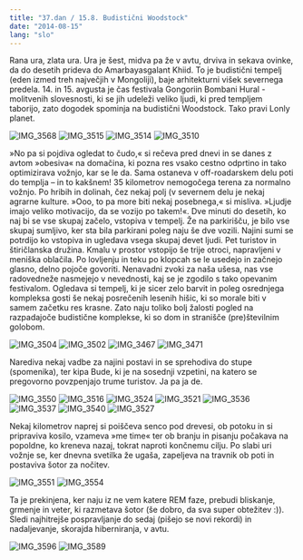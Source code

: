 ```yaml
---
title: "37.dan / 15.8. Budistični Woodstock"
date: "2014-08-15"
lang: "slo"
---
```


Rana ura, zlata ura. Ura je šest, midva pa že v avtu, drviva in sekava ovinke, da do desetih prideva do Amarbayasgalant Khiid. To je budistični tempelj (eden izmed treh največjih v Mongoliji), baje arhitekturni višek severnega predela. 14. in 15. avgusta je čas festivala Gongoriin Bombani Hural - molitvenih slovesnosti, ki se jih udeleži veliko ljudi, ki pred templjem taborijo, zato dogodek spominja na budistični Woodstock. Tako pravi Lonly planet.

![IMG_3568](../images/IMG_3568.jpg) ![IMG_3515](../images/IMG_3515.jpg) ![IMG_3514](../images/IMG_3514.jpg) ![IMG_3510](../images/IMG_3510.jpg)

»No pa si pojdiva ogledat to čudo,« si rečeva pred dnevi in se danes z avtom »obesiva« na domačina, ki pozna res vsako cestno odprtino in tako optimizirava vožnjo, kar se le da. Sama ostaneva v off-roadarskem delu poti do templja – in to kakšnem! 35 kilometrov nemogočega terena za normalno vožnjo. Po hribih in dolinah, čez nekaj polj (v severnem delu je nekaj agrarne kulture. »Ooo, to pa more biti nekaj posebnega,« si misliva. »Ljudje imajo veliko motivacijo, da se vozijo po takem!«. Dve minuti do desetih, ko naj bi se vse skupaj začelo, vstopiva v tempelj. Že na parkirišču, je bilo vse skupaj sumljivo, ker sta bila parkirani poleg naju še dve vozili. Najini sumi se potrdijo ko vstopiva in ugledava vsega skupaj devet ljudi. Pet turistov in štiričlanska družina. Kmalu v prostor vstopijo še trije otroci, napravljeni v meniška oblačila. Po lovljenju in teku po klopcah se le usedejo in začnejo glasno, delno pojoče govoriti. Nenavadni zvoki za naša ušesa, nas vse radovedneže nasmejejo v nevednosti, kaj se je zgodilo s tako opevanim festivalom. Ogledava si tempelj, ki je sicer zelo barvit in poleg osrednjega kompleksa gosti še nekaj posrečenih lesenih hišic, ki so morale biti v samem začetku res krasne. Zato naju toliko bolj žalosti pogled na razpadajoče budistične komplekse, ki so dom in stranišče (pre)številnim golobom.

![IMG_3504](../images/IMG_3504.jpg) ![IMG_3502](../images/IMG_3502.jpg) ![IMG_3467](../images/IMG_3467.jpg) ![IMG_3471](../images/IMG_3471.jpg)

Narediva nekaj vadbe za najini postavi in se sprehodiva do stupe (spomenika), ter kipa Bude, ki je na sosednji vzpetini, na katero se pregovorno povzpenjajo trume turistov. Ja pa ja de.

![IMG_3550](../images/IMG_3550.jpg) ![IMG_3516](../images/IMG_3516.jpg) ![IMG_3524](../images/IMG_3524.jpg) ![IMG_3521](../images/IMG_3521.jpg) ![IMG_3536](../images/IMG_3536.jpg) ![IMG_3537](../images/IMG_3537.jpg) ![IMG_3540](../images/IMG_3540.jpg) ![IMG_3527](../images/IMG_3527.jpg)

Nekaj kilometrov naprej si poiščeva senco pod drevesi, ob potoku in si pripraviva kosilo, vzameva »me time« ter ob branju in pisanju počakava na popoldne, ko kreneva nazaj, tokrat naproti končnemu cilju. Po slabi uri vožnje se, ker dnevna svetilka že ugaša, zapeljeva na travnik ob poti in postaviva šotor za nočitev.

![IMG_3551](../images/IMG_3551.jpg) ![IMG_3554](../images/IMG_3554.jpg)

Ta je prekinjena, ker naju iz ne vem katere REM faze, prebudi bliskanje, grmenje in veter, ki razmetava šotor (še dobro, da sva super obtežitev :)). Sledi najhitrejše pospravljanje do sedaj (pišejo se novi rekordi) in nadaljevanje, skorajda hiberniranja, v avtu.

![IMG_3596](../images/IMG_3596.jpg) ![IMG_3589](../images/IMG_3589.jpg)
